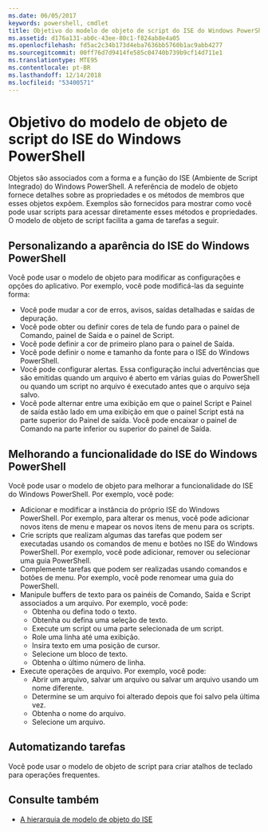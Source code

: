 ```yaml
---
ms.date: 06/05/2017
keywords: powershell, cmdlet
title: Objetivo do modelo de objeto de script do ISE do Windows PowerShell
ms.assetid: d176a131-ab0c-43ee-80c1-f824ab8e4a05
ms.openlocfilehash: fd5ac2c34b173d4eba7636bb5760b1ac9abb4277
ms.sourcegitcommit: 00ff76d7d9414fe585c04740b739b9cf14d711e1
ms.translationtype: MTE95
ms.contentlocale: pt-BR
ms.lasthandoff: 12/14/2018
ms.locfileid: "53400571"
---
```

# <a name="purpose-of-the-windows-powershell-ise-scripting-object-model"></a>Objetivo do modelo de objeto de script do ISE do Windows PowerShell

Objetos são associados com a forma e a função do ISE (Ambiente de Script Integrado) do Windows PowerShell. A referência de modelo de objeto fornece detalhes sobre as propriedades e os métodos de membros que esses objetos expõem. Exemplos são fornecidos para mostrar como você pode usar scripts para acessar diretamente esses métodos e propriedades. O modelo de objeto de script facilita a gama de tarefas a seguir.

## <a name="customizing-the-appearance-of-windows-powershell-ise"></a>Personalizando a aparência do ISE do Windows PowerShell

Você pode usar o modelo de objeto para modificar as configurações e opções do aplicativo. Por exemplo, você pode modificá-las da seguinte forma:

- Você pode mudar a cor de erros, avisos, saídas detalhadas e saídas de depuração.
- Você pode obter ou definir cores de tela de fundo para o painel de Comando, painel de Saída e o painel de Script.
- Você pode definir a cor de primeiro plano para o painel de Saída.
- Você pode definir o nome e tamanho da fonte para o ISE do Windows PowerShell.
- Você pode configurar alertas. Essa configuração inclui advertências que são emitidas quando um arquivo é aberto em várias guias do PowerShell ou quando um script no arquivo é executado antes que o arquivo seja salvo.
- Você pode alternar entre uma exibição em que o painel Script e Painel de saída estão lado em uma exibição em que o painel Script está na parte superior do Painel de saída. Você pode encaixar o painel de Comando na parte inferior ou superior do painel de Saída.

## <a name="enhancing-the-functionality-of-windows-powershell-ise"></a>Melhorando a funcionalidade do ISE do Windows PowerShell

Você pode usar o modelo de objeto para melhorar a funcionalidade do ISE do Windows PowerShell. Por exemplo, você pode:

- Adicionar e modificar a instância do próprio ISE do Windows PowerShell. Por exemplo, para alterar os menus, você pode adicionar novos itens de menu e mapear os novos itens de menu para os scripts.
- Crie scripts que realizam algumas das tarefas que podem ser executadas usando os comandos de menu e botões no ISE do Windows PowerShell. Por exemplo, você pode adicionar, remover ou selecionar uma guia PowerShell.
- Complemente tarefas que podem ser realizadas usando comandos e botões de menu. Por exemplo, você pode renomear uma guia do PowerShell.
- Manipule buffers de texto para os painéis de Comando, Saída e Script associados a um arquivo. Por exemplo, você pode:
  - Obtenha ou defina todo o texto.
  - Obtenha ou defina uma seleção de texto.
  - Execute um script ou uma parte selecionada de um script.
  - Role uma linha até uma exibição.
  - Insira texto em uma posição de cursor.
  - Selecione um bloco de texto.
  - Obtenha o último número de linha.
- Execute operações de arquivo. Por exemplo, você pode:
  - Abrir um arquivo, salvar um arquivo ou salvar um arquivo usando um nome diferente.
  - Determine se um arquivo foi alterado depois que foi salvo pela última vez.
  - Obtenha o nome do arquivo.
  - Selecione um arquivo.

## <a name="automating-tasks"></a>Automatizando tarefas

Você pode usar o modelo de objeto de script para criar atalhos de teclado para operações frequentes.

## <a name="see-also"></a>Consulte também

- [A hierarquia de modelo de objeto do ISE](The-ISE-Object-Model-Hierarchy.md)